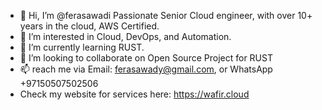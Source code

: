 - 👋 Hi, I’m @ferasawadi Passionate Senior Cloud engineer, with over 10+ years in the cloud, AWS Certified.
- 👀 I’m interested in Cloud, DevOps, and Automation.
- 🌱 I’m currently learning RUST.
- 💞️ I’m looking to collaborate on Open Source Project for RUST
- 📫 reach me via Email: ferasawady@gmail.com, or WhatsApp +97150507502506
- Check my website for services here: https://wafir.cloud
<!---
ferasawadi/ferasawadi is a ✨ special ✨ repository because its `README.md` (this file) appears on your GitHub profile.
You can click the Preview link to take a look at your changes.
--->
